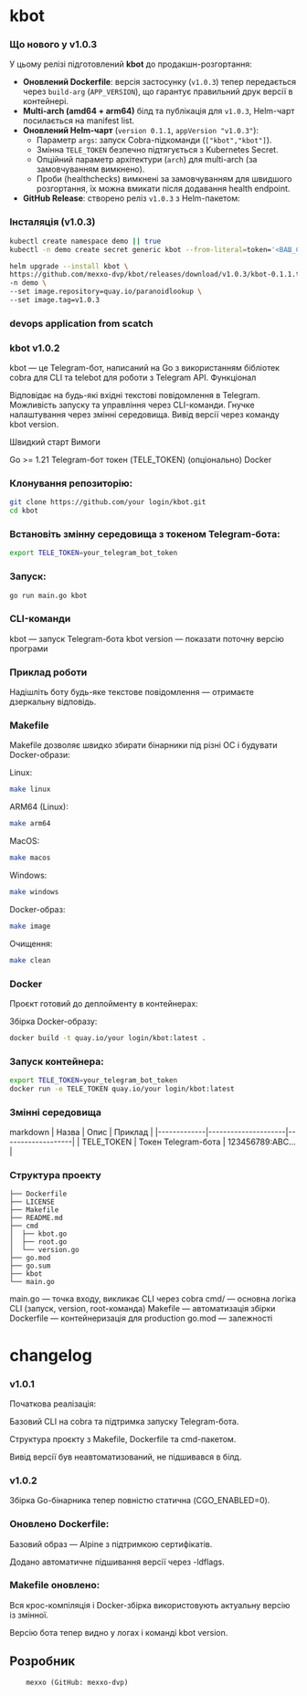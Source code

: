 # kbot
###  Що нового у v1.0.3

У цьому релізі підготовлений **kbot** до продакшн-розгортання:

- **Оновлений Dockerfile**: версія застосунку (`v1.0.3`) тепер передається через `build-arg` (`APP_VERSION`), що гарантує правильний друк версії в контейнері.
- **Multi-arch (amd64 + arm64)** білд та публікація для `v1.0.3`, Helm-чарт посилається на manifest list.
- **Оновлений Helm-чарт** (`version 0.1.1`, `appVersion "v1.0.3"`):
  - Параметр `args`: запуск Cobra-підкоманди (`["kbot","kbot"]`).
  - Змінна `TELE_TOKEN` безпечно підтягується з Kubernetes Secret.
  - Опційний параметр архітектури (`arch`) для multi-arch (за замовчуванням вимкнено).
  - Проби (healthchecks) вимкнені за замовчуванням для швидшого розгортання, їх можна вмикати після додавання health endpoint.
- **GitHub Release**: створено реліз `v1.0.3` з Helm-пакетом:

###  Інсталяція (v1.0.3)
```bash
kubectl create namespace demo || true
kubectl -n demo create secret generic kbot --from-literal=token='<ВАШ_СПРАВЖНІЙ_ТОКЕН>'

helm upgrade --install kbot \
https://github.com/mexxo-dvp/kbot/releases/download/v1.0.3/kbot-0.1.1.tgz \
-n demo \
--set image.repository=quay.io/paranoidlookup \
--set image.tag=v1.0.3
```

### devops application from scatch
### kbot v1.0.2

kbot — це Telegram-бот, написаний на Go з використанням бібліотек cobra для CLI та telebot для роботи з Telegram API.
Функціонал

Відповідає на будь-які вхідні текстові повідомлення в Telegram.
Можливість запуску та управління через CLI-команди.
Гнучке налаштування через змінні середовища.
Вивід версії через команду kbot version.

Швидкий старт
Вимоги

Go >= 1.21
Telegram-бот токен (TELE_TOKEN)
(опціонально) Docker

### Клонування репозиторію:
```bash
git clone https://github.com/your login/kbot.git
cd kbot
```
### Встановіть змінну середовища з токеном Telegram-бота:
```bash
export TELE_TOKEN=your_telegram_bot_token
```
### Запуск:
```bash
go run main.go kbot
```
### CLI-команди

kbot — запуск Telegram-бота
kbot version — показати поточну версію програми

### Приклад роботи

Надішліть боту будь-яке текстове повідомлення — отримаєте дзеркальну відповідь.

### Makefile

Makefile дозволяє швидко збирати бінарники під різні ОС і будувати Docker-образи:

Linux:
```bash
make linux
```
ARM64 (Linux):
```bash
make arm64
```
MacOS:
```bash
make macos
```
Windows:
```bash
make windows
```
Docker-образ:
```bash
make image
```
Очищення:
```bash
make clean
```
### Docker

Проєкт готовий до деплойменту в контейнерах:

Збірка Docker-образу:

```bash
docker build -t quay.io/your login/kbot:latest .
```

### Запуск контейнера:
```bash
export TELE_TOKEN=your_telegram_bot_token
docker run -e TELE_TOKEN quay.io/your login/kbot:latest
```
### Змінні середовища
markdown
| Назва       | Опис                | Приклад           |
|-------------|---------------------|-------------------|
| TELE_TOKEN  | Токен Telegram-бота | 123456789:ABC...  |

### Структура проекту
```text
├── Dockerfile
├── LICENSE 
├── Makefile
├── README.md 
├── cmd 
│  ├── kbot.go 
│  ├── root.go 
│  └── version.go 
├── go.mod 
├── go.sum 
├── kbot 
└── main.go
```
main.go — точка входу, викликає CLI через cobra
cmd/ — основна логіка CLI (запуск, version, root-команда)
Makefile — автоматизація збірки
Dockerfile — контейнеризація для production
go.mod — залежності

# changelog

### v1.0.1

Початкова реалізація:

Базовий CLI на cobra та підтримка запуску Telegram-бота.

Структура проєкту з Makefile, Dockerfile та cmd-пакетом.

Вивід версії був неавтоматизований, не підшивався в білд.

### v1.0.2

Збірка Go-бінарника тепер повністю статична (CGO_ENABLED=0).

### Оновлено Dockerfile:

Базовий образ — Alpine з підтримкою сертифікатів.

Додано автоматичне підшивання версії через -ldflags.

### Makefile оновлено:

Вся крос-компіляція і Docker-збірка використовують актуальну версію із змінної.

Версію бота тепер видно у логах і команді kbot version.


## Розробник
```text
    mexxo (GitHub: mexxo-dvp)
```